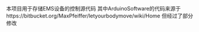 本项目用于存储EMS设备的控制源代码
其中ArduinoSoftware的代码来源于https://bitbucket.org/MaxPfeiffer/letyourbodymove/wiki/Home
但经过了部分修改

